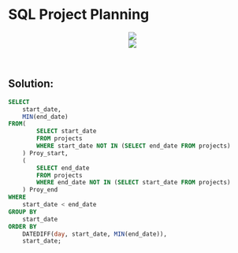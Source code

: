 # SQL Project Planning

<div id="header" align="center">
  <img src="https://github.com/MartaCasdelg/SQL-HackerRank-Solutions/tree/main/2.%20Intermediate/Images/sql_project_1.png" />
</div>

<div id="header" align="center">
  <img src="https://github.com/MartaCasdelg/SQL-HackerRank-Solutions/tree/main/2.%20Intermediate/Images/sql_project_2.png" />
</div>

&nbsp;

## Solution:

```sql
SELECT
    start_date,
    MIN(end_date)
FROM(
        SELECT start_date 
        FROM projects 
        WHERE start_date NOT IN (SELECT end_date FROM projects)
    ) Proy_start, 
    (
        SELECT end_date 
        FROM projects 
        WHERE end_date NOT IN (SELECT start_date FROM projects)
    ) Proy_end
WHERE
    start_date < end_date
GROUP BY
    start_date
ORDER BY
    DATEDIFF(day, start_date, MIN(end_date)),
    start_date;
```